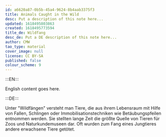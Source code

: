 ```yaml
---
id: a6620a87-0b5b-45a4-9624-8b4aab3375f3
title: Animals Caught in the Wild
desc: Put a description of this note here...
updated: 1618495803863
created: 1618495773594
title_de: Wildfang
desc_de: Put a DE description of this note here...
author: CMW
tao_type: material
cover_image: null
license: CC BY-SA
published: false
colour_scheme: 9
---
```


:::EN:::

English content goes here.

:::DE:::

Unter "Wildfängen" versteht man Tiere, die aus ihrem Lebensraum mit Hilfe von Fallen, Schlingen oder Immobilisationstechniken wie Betäubungspfeilen entnommen werden. Sie stellten lange Zeit die größte Quelle von Tieren für Zoos und Naturkundemuseen dar. Oft wurden zum Fang eines Jungtieres andere erwachsene Tiere getötet.
